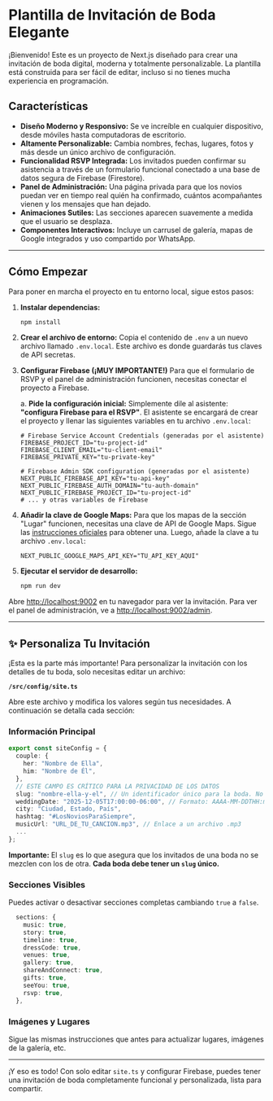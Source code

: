 # Plantilla de Invitación de Boda Elegante

¡Bienvenido! Este es un proyecto de Next.js diseñado para crear una invitación de boda digital, moderna y totalmente personalizable. La plantilla está construida para ser fácil de editar, incluso si no tienes mucha experiencia en programación.

## Características

- **Diseño Moderno y Responsivo:** Se ve increíble en cualquier dispositivo, desde móviles hasta computadoras de escritorio.
- **Altamente Personalizable:** Cambia nombres, fechas, lugares, fotos y más desde un único archivo de configuración.
- **Funcionalidad RSVP Integrada:** Los invitados pueden confirmar su asistencia a través de un formulario funcional conectado a una base de datos segura de Firebase (Firestore).
- **Panel de Administración:** Una página privada para que los novios puedan ver en tiempo real quién ha confirmado, cuántos acompañantes vienen y los mensajes que han dejado.
- **Animaciones Sutiles:** Las secciones aparecen suavemente a medida que el usuario se desplaza.
- **Componentes Interactivos:** Incluye un carrusel de galería, mapas de Google integrados y uso compartido por WhatsApp.

---

## Cómo Empezar

Para poner en marcha el proyecto en tu entorno local, sigue estos pasos:

1.  **Instalar dependencias:**
    ```bash
    npm install
    ```

2.  **Crear el archivo de entorno:**
    Copia el contenido de `.env` a un nuevo archivo llamado `.env.local`. Este archivo es donde guardarás tus claves de API secretas.

3.  **Configurar Firebase (¡MUY IMPORTANTE!)**
    Para que el formulario de RSVP y el panel de administración funcionen, necesitas conectar el proyecto a Firebase.
    
    a. **Pide la configuración inicial:** Simplemente dile al asistente: **"configura Firebase para el RSVP"**. El asistente se encargará de crear el proyecto y llenar las siguientes variables en tu archivo `.env.local`:
    
    ```
    # Firebase Service Account Credentials (generadas por el asistente)
    FIREBASE_PROJECT_ID="tu-project-id"
    FIREBASE_CLIENT_EMAIL="tu-client-email"
    FIREBASE_PRIVATE_KEY="tu-private-key"
    
    # Firebase Admin SDK configuration (generadas por el asistente)
    NEXT_PUBLIC_FIREBASE_API_KEY="tu-api-key"
    NEXT_PUBLIC_FIREBASE_AUTH_DOMAIN="tu-auth-domain"
    NEXT_PUBLIC_FIREBASE_PROJECT_ID="tu-project-id"
    # ... y otras variables de Firebase
    ```

4.  **Añadir la clave de Google Maps:**
    Para que los mapas de la sección "Lugar" funcionen, necesitas una clave de API de Google Maps. Sigue las [instrucciones oficiales](https://developers.google.com/maps/documentation/javascript/get-api-key) para obtener una. Luego, añade la clave a tu archivo `.env.local`:
    ```
    NEXT_PUBLIC_GOOGLE_MAPS_API_KEY="TU_API_KEY_AQUI"
    ```

5.  **Ejecutar el servidor de desarrollo:**
    ```bash
    npm run dev
    ```

Abre [http://localhost:9002](http://localhost:9002) en tu navegador para ver la invitación. Para ver el panel de administración, ve a [http://localhost:9002/admin](http://localhost:9002/admin).

---

## ✨ Personaliza Tu Invitación

¡Esta es la parte más importante! Para personalizar la invitación con los detalles de tu boda, solo necesitas editar un archivo:

**`/src/config/site.ts`**

Abre este archivo y modifica los valores según tus necesidades. A continuación se detalla cada sección:

### Información Principal

```typescript
export const siteConfig = {
  couple: {
    her: "Nombre de Ella",
    him: "Nombre de Él",
  },
  // ESTE CAMPO ES CRÍTICO PARA LA PRIVACIDAD DE LOS DATOS
  slug: "nombre-ella-y-el", // Un identificador único para la boda. No usar espacios ni caracteres especiales.
  weddingDate: "2025-12-05T17:00:00-06:00", // Formato: AAAA-MM-DDTHH:mm:ss con zona horaria
  city: "Ciudad, Estado, País",
  hashtag: "#LosNoviosParaSiempre",
  musicUrl: "URL_DE_TU_CANCION.mp3", // Enlace a un archivo .mp3
  ...
};
```
**Importante:** El `slug` es lo que asegura que los invitados de una boda no se mezclen con los de otra. **Cada boda debe tener un `slug` único.**

### Secciones Visibles

Puedes activar o desactivar secciones completas cambiando `true` a `false`.

```typescript
  sections: {
    music: true,
    story: true,
    timeline: true,
    dressCode: true,
    venues: true,
    gallery: true,
    shareAndConnect: true,
    gifts: true,
    seeYou: true,
    rsvp: true,
  },
```

### Imágenes y Lugares

Sigue las mismas instrucciones que antes para actualizar lugares, imágenes de la galería, etc.

---

¡Y eso es todo! Con solo editar `site.ts` y configurar Firebase, puedes tener una invitación de boda completamente funcional y personalizada, lista para compartir.
